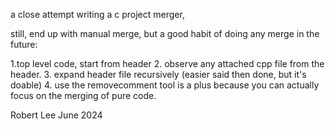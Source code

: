a close attempt writing a c project merger, 

still, end up with manual merge, but a good habit of doing any merge in the future:

1.top level code, start from header
2. observe any attached cpp file from the header.
3. expand header file recursively (easier said then done, but it's doable)
4. use the removecomment tool is a plus because you can actually focus on the merging of pure code.


Robert Lee June 2024 
